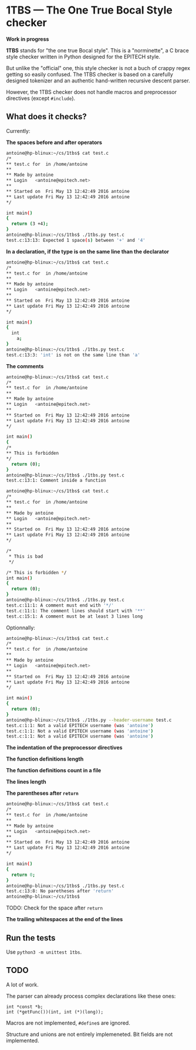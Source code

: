 # 1TBS — The One True Bocal Style checker

**Work in progress**

**1TBS** stands for "the one true Bocal style". This is a "norminette",
a C brace style checker written in Python designed for the EPITECH style.

But unlike the "official" one, this style checker is not a buch of crappy
regex getting so easily confused.
The 1TBS checker is based on a carefully designed tokenizer and an
authentic hand-written recursive descent parser.

However, the 1TBS checker does not handle macros and preprocessor
directives (except `#include`).

## What does it checks?

Currently:

**The spaces before and after operators**

```sh
antoine@hp-blinux:~/cs/1tbs$ cat test.c
/*
** test.c for  in /home/antoine
**
** Made by antoine
** Login   <antoine@epitech.net>
**
** Started on  Fri May 13 12:42:49 2016 antoine
** Last update Fri May 13 12:42:49 2016 antoine
*/

int main()
{
  return (3 +4);
}
antoine@hp-blinux:~/cs/1tbs$ ./1tbs.py test.c
test.c:13:13: Expected 1 space(s) between '+' and '4'
```

**In a declaration, if the type is on the same line than the declarator**

```sh
antoine@hp-blinux:~/cs/1tbs$ cat test.c
/*
** test.c for  in /home/antoine
**
** Made by antoine
** Login   <antoine@epitech.net>
**
** Started on  Fri May 13 12:42:49 2016 antoine
** Last update Fri May 13 12:42:49 2016 antoine
*/

int main()
{
  int
    a;
}
antoine@hp-blinux:~/cs/1tbs$ ./1tbs.py test.c
test.c:13:3: 'int' is not on the same line than 'a'
```

**The comments**

```sh
antoine@hp-blinux:~/cs/1tbs$ cat test.c
/*
** test.c for  in /home/antoine
**
** Made by antoine
** Login   <antoine@epitech.net>
**
** Started on  Fri May 13 12:42:49 2016 antoine
** Last update Fri May 13 12:42:49 2016 antoine
*/

int main()
{
/*
** This is forbidden
*/
  return (0);
}
antoine@hp-blinux:~/cs/1tbs$ ./1tbs.py test.c
test.c:13:1: Comment inside a function
```

```sh
antoine@hp-blinux:~/cs/1tbs$ cat test.c
/*
** test.c for  in /home/antoine
**
** Made by antoine
** Login   <antoine@epitech.net>
**
** Started on  Fri May 13 12:42:49 2016 antoine
** Last update Fri May 13 12:42:49 2016 antoine
*/

/*
 * This is bad
 */

/* This is forbidden */
int main()
{
  return (0);
}
antoine@hp-blinux:~/cs/1tbs$ ./1tbs.py test.c
test.c:11:1: A comment must end with '*/'
test.c:11:1: The comment lines should start with '**'
test.c:15:1: A comment must be at least 3 lines long
```

Optionnally:

```sh
antoine@hp-blinux:~/cs/1tbs$ cat test.c
/*
** test.c for  in /home/antoine
**
** Made by antoine
** Login   <antoine@epitech.net>
**
** Started on  Fri May 13 12:42:49 2016 antoine
** Last update Fri May 13 12:42:49 2016 antoine
*/

int main()
{
  return (0);
}
antoine@hp-blinux:~/cs/1tbs$ ./1tbs.py --header-username test.c
test.c:1:1: Not a valid EPITECH username (was 'antoine')
test.c:1:1: Not a valid EPITECH username (was 'antoine')
test.c:1:1: Not a valid EPITECH username (was 'antoine')
```

**The indentation of the preprocessor directives**

**The function definitions length**

**The function definitions count in a file**

**The lines length**

**The parentheses after `return`**

```sh
antoine@hp-blinux:~/cs/1tbs$ cat test.c
/*
** test.c for  in /home/antoine
**
** Made by antoine
** Login   <antoine@epitech.net>
**
** Started on  Fri May 13 12:42:49 2016 antoine
** Last update Fri May 13 12:42:49 2016 antoine
*/

int main()
{
  return 0;
}
antoine@hp-blinux:~/cs/1tbs$ ./1tbs.py test.c
test.c:13:8: No paretheses after 'return'
antoine@hp-blinux:~/cs/1tbs$
```

TODO: Check for the space after `return`

**The trailing whitespaces at the end of the lines**



## Run the tests

Use `python3 -m unittest 1tbs`.

## TODO

A lot of work.

The parser can already process complex declarations like these ones:

```
int *const *b;
int (*getFunc())(int, int (*)(long));
```

Macros are not implemented, `#define`s are ignored.

Structure and unions are not entirely implemeneted. Bit fields are
not implemented.
